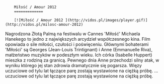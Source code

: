 
        Miłość / Amour 2012 
        =============
        
        [![Miłość / Amour 2012 ](http://vidos.pl/images/player.gif)](http://vidos.pl/milosc-amour-2012)
        
        
 Nagrodzona Złotą Palmą na festiwalu w Cannes 'Miłość' Michaela Hanekego to jedno z największych arcydzieł współczesnego kina. Film opowiada o sile miłości, czułości i poświęceniu. Głównymi bohaterami 'Miłości' są Georges (Jean-Louis Trintignant) i Anne (Emmanuelle Riva), małżeństwo muzyków w podeszłym wieku. Ich córka (Isabelle Huppert) mieszka z rodziną za granicą. Pewnego dnia Anne przechodzi silny atak, w wyniku którego jej stan zdrowia dramatycznie się pogarsza. Więzy uczuciowe od tylu lat łączące parę zostają wystawione na ciężką próbę.   ... uczuciowe od tylu lat łączące parę zostają wystawione na ciężką próbę.
    